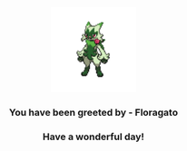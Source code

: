 <p align="center">
    <img src="https://raw.githubusercontent.com/PokeAPI/sprites/master/sprites/pokemon/907.png" width="150" height="150">
</p>
<h3 align="center">You have been greeted by - <b>Floragato</b></h3>
<h3 align="center">Have a wonderful day!</h3>
